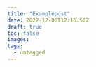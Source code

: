 ```yaml
---
title: "Examplepost"
date: 2022-12-06T12:16:50Z
draft: true
toc: false
images:
tags:
  - untagged
---
```



